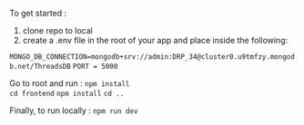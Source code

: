 To get started : 

1. clone repo to local
2. create a .env file in the root of your app and place inside the following:


`MONGO_DB_CONNECTION=mongodb+srv://admin:DRP_34@cluster0.u9tmfzy.mongodb.net/ThreadsDB`
`PORT = 5000`

Go to root and run :
`npm install`     
`cd frontend`
`npm install`
`cd ..`

Finally, to run locally :
`npm run dev`


